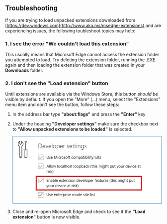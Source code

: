 ## Troubleshooting

If you are trying to load unpacked extensions downloaded from [https://dev.windows.com](http://www.aka.ms/msedge-extensions) and are experiencing issues,
the following toubleshoot topics may help:

### 1. I see the error "We couldn't load this extension"

This usually means that Microsoft Edge cannot access the extension folder you attempted to load. Try deleting the extension folder, running the .EXE again and then loading the extension folder that was created in your **Downloads** folder.


### 2. I don't see the "Load extension" button
Until extensions are available via the Windows Store, this button *should* be visible by default. If you open the "More" (...) menu, select the "Extensions" menu item and don't see the button, follow these steps:

1. In the address bar type **"about:flags"** and press the **"Enter"** key
2. Under the heading **"Developer settings"** make sure the checkbox next to **"Allow unpacked extensions to be loaded"** is selected.

   ![about flags](../media/aboutflags.PNG)  

3. Close and re-open Microsoft Edge and check to see if the **"Load extension"** button is now visible.
